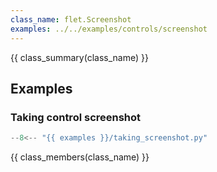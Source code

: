 ```yaml
---
class_name: flet.Screenshot
examples: ../../examples/controls/screenshot
---
```


{{ class_summary(class_name) }}

## Examples

### Taking control screenshot

```python
--8<-- "{{ examples }}/taking_screenshot.py"
```

{{ class_members(class_name) }}
